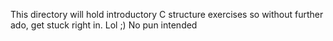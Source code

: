 This directory will hold introductory C structure exercises so without further ado, get stuck right in. Lol ;) No pun intended
